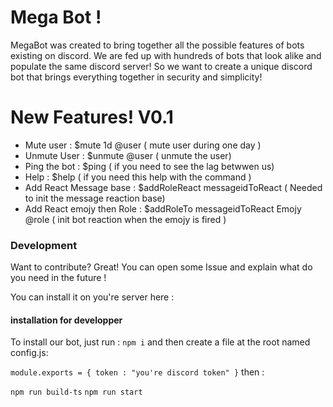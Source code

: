 # Mega Bot ! 

MegaBot was created to bring together all the possible features of bots existing on discord. We are fed up with hundreds of bots that look alike and populate the same discord server! So we want to create a unique discord bot that brings everything together in security and simplicity!




# New Features! V0.1

  - Mute user : $mute 1d @user ( mute user during one day )
  - Unmute User : $unmute @user ( unmute the user)
  - Ping the bot : $ping ( if you need to see the lag betwwen us)
  - Help : $help ( if you need this help with the command )
  - Add React Message base : $addRoleReact messageidToReact ( Needed to init the message reaction base)
  - Add React emojy then Role : $addRoleTo messageidToReact Emojy @role ( init bot reaction when the emojy is fired )


### Development

Want to contribute? Great! 
You can open some Issue and explain what do you need in the future ! 

You can install it on you're server here : 

#### installation for developper

To install our bot, just run : 
`npm i`
and then create a file at the root named config.js:

`module.exports = { token : "you're discord token"
}`
then : 

```npm run build-ts```
```npm run start```
